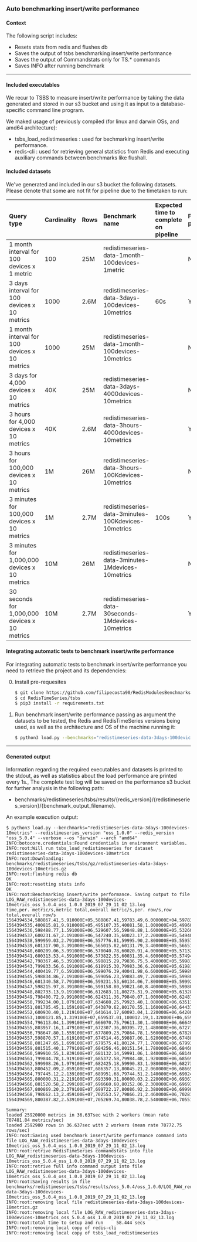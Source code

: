 
### Auto benchmarking insert/write performance

#### Context

The following script includes:
- Resets stats from redis and flushes db
- Saves the output of tsbs benchmarking insert/write performance
- Saves the output of Commandstats only for TS.* commands
- Saves INFO after running benchmark

-------
#### Included executables

We recur to TSBS to measure insert/write performance by taking the data generated and stored in our s3 bucket and using it as input to a database-specific command
line program.
 
 We maked usage of previously compiled (for linux and darwin OSs, and amd64 architecture):

- tsbs_load_redistimeseries : used for bechmarking insert/write performance.
- redis-cli  : used for retrieving general statistics from Redis and executing auxiliary commands between benchmarks like flushall.


#### Included datasets

We've generated and included in our s3 bucket the following datasets. Please denote that some are not fit for pipeline due to the timetaken to run:

|Query type|Cardinality|Rows|Benchmark name| Expected time to complete on pipeline | Fit for pipeline?| Fit for nighly?
|:---|:---|:---|:---|:---|:---|:---|
|1 month interval for 100 devices x 1 metric| 100 | 25M | redistimeseries-data-1month-100devices-1metric | | No | Yes
|3 days interval for 100 devices x 10 metrics| 1000 | 2.6M | redistimeseries-data-3days-100devices-10metrics | 60s | Yes | No
|1 month interval for 100 devices x 10 metrics| 1000 | 25M | redistimeseries-data-1month-100devices-10metrics | | No | Yes
|3 days for 4,000 devices x 10 metrics| 40K | 25M | redistimeseries-data-3days-4000devices-10metrics| | No| Yes
|3 hours for 4,000 devices x 10 metrics| 40K | 2.6M | redistimeseries-data-3hours-4000devices-10metrics| | Yes | No
|3 hours for 100,000 devices x 10 metrics| 1M | 26M | redistimeseries-data-3hours-100Kdevices-10metrics| | No| Yes
|3 minutes for 100,000 devices x 10 metrics| 1M | 2.7M | redistimeseries-data-3minutes-100Kdevices-10metrics | 100s | Yes | No
|3 minutes for 1,000,000 devices x 10 metrics| 10M | 26M | redistimeseries-data-3minutes-1Mdevices-10metrics| | No| Yes
|30 seconds for 1,000,000 devices x 10 metrics| 10M | 2.7M | redistimeseries-data-30seconds-1Mdevices-10metrics|  | Yes | No

#### Integrating automatic tests to benchmark insert/write performance


For integrating automatic tests to benchmark insert/write performance you need to retrieve the project and its dependencies:


0) Install pre-requesites
    ```bash
    $ git clone https://github.com/filipecosta90/RedisModulesBenchmarks.git
    $ cd RedisTimeSeries/tsbs
    $ pip3 install -r requirements.txt
    ```

1) Run benchmark insert/write performance passing as argument the datasets to be tested, the Redis and RedisTimeSeries versions being used, as well as the architecture and OS of the machine running it:
    ```bash
    $ python3 load.py --benchmarks="redistimeseries-data-3days-100devices-10metrics" --redistimeseries_version "oss_1.0.0" --redis_version "oss_5.0.4" --verbose --os "darwin" --arch "amd64"
    ```
--------

#### Generated output

Information regarding the required executables and datasets is printed to the stdout, as well as statistics about the load performance are printed every 1s.,
The complete test log will be saved on the performance s3 bucket for further analysis in the following path:
 - benchmarks/redistimeseries/tsbs/results/{redis_version}/{redistimeseries_version}/{benchmark_output_filename}.


An example execution output:
```text
$ python3 load.py --benchmarks="redistimeseries-data-3days-100devices-10metrics" --redistimeseries_version "oss_1.0.0" --redis_version "oss_5.0.4" --verbose --os "darwin" --arch "amd64"
INFO:botocore.credentials:Found credentials in environment variables.
INFO:root:Will run tsbs_load_redistimeseries for dataset redistimeseries-data-3days-100devices-10metrics
INFO:root:Downloading: benchmarks/redistimeseries/tsbs/gz/redistimeseries-data-3days-100devices-10metrics.gz
INFO:root:flushing redis db
OK
INFO:root:resetting stats info
OK
INFO:root:Benchmarking insert/write performance. Saving output to file LOG_RAW_redistimeseries-data-3days-100devices-10metrics_oss_5.0.4_oss_1.0.0_2019_07_29_11_02_13.log
time,per. metric/s,metric total,overall metric/s,per. row/s,row total,overall row/s
1564394534,588867.41,5.910000E+05,588867.41,59783.49,6.000000E+04,59783.49
1564394535,400815.81,9.910000E+05,495107.35,40081.58,1.000000E+05,49960.38
1564394536,598488.77,1.591000E+06,529607.56,59848.88,1.600000E+05,53260.35
1564394537,600231.67,2.191000E+06,547240.35,60023.17,2.200000E+05,54948.83
1564394538,599959.03,2.791000E+06,557776.81,59995.90,2.800000E+05,55957.54
1564394539,601317.90,3.391000E+06,565015.82,60131.79,3.400000E+05,56651.54
1564394540,600209.06,3.991000E+06,570040.78,60020.91,4.000000E+05,57132.63
1564394541,600313.53,4.591000E+06,573822.55,60031.35,4.600000E+05,57494.74
1564394542,798367.46,5.391000E+06,598815.29,79836.75,5.400000E+05,59981.50
1564394543,799833.56,6.191000E+06,618915.30,79983.36,6.200000E+05,61981.50
1564394544,400419.77,6.591000E+06,599076.39,40041.98,6.600000E+05,59989.44
1564394545,598834.86,7.191000E+06,599056.23,59883.49,7.200000E+05,59980.60
1564394546,601340.58,7.791000E+06,599231.53,60134.06,7.800000E+05,59992.38
1564394547,598215.97,8.391000E+06,599158.80,59821.60,8.400000E+05,59980.14
1564394548,802733.13,9.191000E+06,612683.11,80273.31,9.200000E+05,61328.31
1564394549,798400.72,9.991000E+06,624311.36,79840.07,1.000000E+06,62487.37
1564394550,799234.00,1.079100E+07,634608.25,79923.40,1.080000E+06,63513.75
1564394551,801705.45,1.159100E+07,643870.62,80170.55,1.160000E+06,64437.06
1564394552,600930.40,1.219100E+07,641614.17,60093.04,1.220000E+06,64208.78
1564394553,1000121.85,1.319100E+07,659537.01,100012.19,1.320000E+06,65998.70
1564394554,796113.04,1.399100E+07,666070.75,79611.30,1.400000E+06,66649.92
1564394555,803957.16,1.479100E+07,672307.36,80395.72,1.480000E+06,67271.64
1564394556,798647.80,1.559100E+07,677809.23,79864.78,1.560000E+06,67820.05
1564394557,598870.57,1.619100E+07,674514.46,59887.06,1.620000E+06,67488.94
1564394558,801247.65,1.699100E+07,679575.41,80124.77,1.700000E+06,67993.54
1564394559,801515.40,1.779100E+07,684256.46,80151.54,1.780000E+06,68460.26
1564394560,599910.55,1.839100E+07,681132.14,59991.06,1.840000E+06,68146.55
1564394561,799844.78,1.919100E+07,685372.58,79984.48,1.920000E+06,68569.40
1564394562,599908.26,1.979100E+07,682425.18,59990.83,1.980000E+06,68273.55
1564394563,800452.09,2.059100E+07,686357.13,80045.21,2.060000E+06,68665.71
1564394564,797445.12,2.139100E+07,689951.68,79744.51,2.140000E+06,69024.20
1564394565,800000.31,2.219100E+07,693390.31,80000.03,2.220000E+06,69367.15
1564394566,801520.58,2.299100E+07,696660.60,80152.06,2.300000E+06,69693.33
1564394567,800869.20,2.379100E+07,699722.17,80086.92,2.380000E+06,69998.69
1564394568,798662.13,2.459100E+07,702553.57,79866.21,2.460000E+06,70281.07
1564394569,800387.82,2.539100E+07,705269.74,80038.78,2.540000E+06,70551.97

Summary:
loaded 25920000 metrics in 36.637sec with 2 workers (mean rate 707481.84 metrics/sec)
loaded 2592900 rows in 36.637sec with 2 workers (mean rate 70772.75 rows/sec)
INFO:root:Saving used benchmark insert/write performance command into file LOG_RAW_redistimeseries-data-3days-100devices-10metrics_oss_5.0.4_oss_1.0.0_2019_07_29_11_02_13.log
INFO:root:retrive RedisTimeSeries commandstats into file LOG_RAW_redistimeseries-data-3days-100devices-10metrics_oss_5.0.4_oss_1.0.0_2019_07_29_11_02_13.log
INFO:root:retrive full info command output into file LOG_RAW_redistimeseries-data-3days-100devices-10metrics_oss_5.0.4_oss_1.0.0_2019_07_29_11_02_13.log
INFO:root:Saving results in file benchmarks/redistimeseries/tsbs/results/oss_5.0.4/oss_1.0.0/LOG_RAW_redistimeseries-data-3days-100devices-10metrics_oss_5.0.4_oss_1.0.0_2019_07_29_11_02_13.log
INFO:root:removing local file redistimeseries-data-3days-100devices-10metrics.gz
INFO:root:removing local file LOG_RAW_redistimeseries-data-3days-100devices-10metrics_oss_5.0.4_oss_1.0.0_2019_07_29_11_02_13.log
INFO:root:total time to setup and run     58.444 secs
INFO:root:removing local copy of redis-cli
INFO:root:removing local copy of tsbs_load_redistimeseries
```


